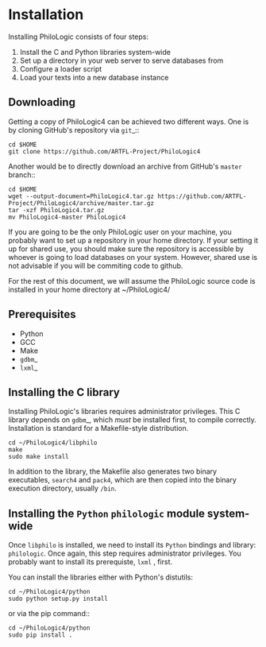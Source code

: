 Installation
============

Installing PhiloLogic consists of four steps:

1) Install the C and Python libraries system-wide
2) Set up a directory in your web server to serve databases from
3) Configure a loader script 
4) Load your texts into a new database instance

Downloading
-----------

Getting a copy of PhiloLogic4 can be achieved two different ways.
One is by cloning GitHub's repository via `git`_::

    cd $HOME
    git clone https://github.com/ARTFL-Project/PhiloLogic4

Another would be to directly download an archive from GitHub's ``master``
branch::

    cd $HOME
    wget --output-document=PhiloLogic4.tar.gz https://github.com/ARTFL-Project/PhiloLogic4/archive/master.tar.gz
    tar -xzf PhiloLogic4.tar.gz
    mv PhiloLogic4-master PhiloLogic4

If you are going to be the only PhiloLogic user on your machine, you probably want to set up 
a repository in your home directory.  If your setting it up for shared use, you should make sure
the repository is accessible by whoever is going to load databases on your system.  However,
shared use is not advisable if you will be commiting code to github.

For the rest of this document, we will assume the PhiloLogic source code is installed in 
your home directory at ~/PhiloLogic4/

Prerequisites
------------
* Python
* GCC
* Make
* `gdbm`_
* `lxml`_

Installing the C library
------------------------------

Installing PhiloLogic's libraries requires administrator privileges.
This C library depends on `gdbm`_, which *must* be installed first, to compile correctly.
Installation is standard for a Makefile-style distribution.

    cd ~/PhiloLogic4/libphilo
    make
    sudo make install

In addition to the library, the Makefile also generates two binary executables,
``search4`` and ``pack4``, which are then copied into the 
binary execution directory, usually ``/bin``.

Installing the `Python` ``philologic`` module system-wide
------------------------------------------------------

Once ``libphilo`` is installed, we need to install its `Python` bindings
and library: ``philologic``. Once again, this step requires administrator
privileges. You probably want to install its prerequiste, ``lxml`` , first.

You can install the libraries either with Python's distutils:

    cd ~/PhiloLogic4/python
    sudo python setup.py install

or via the pip command::

    cd ~/PhiloLogic4/python
    sudo pip install .
